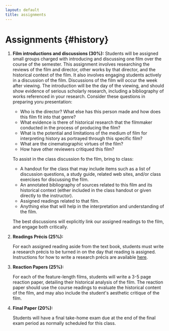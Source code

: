 ```yaml
--- 
layout: default
title: assignments
---
```


# Assignments {#history} 

1.  **Film introductions and discussions (30%):** 
    Students will be assigned 
    small groups charged with introducing and discussing one film over 
    the course of the semester. This assignment involves researching 
    the reviews of the film and director, other works by that director, and the
    historical context of the film. It also involves engaging students actively in
    a discussion of the film. Discussions of the film will occur the week after
    viewing.  The introduction will be the day of the viewing, and should show
    evidence of serious scholarly research, including a bibliography of works
    referenced in your research. Consider these questions in preparing yoru
    presentation:

    * Who is the director? What else has this person made and how does this film fit into that genre?
    * What evidence is there of historical research that the filmmaker conducted in the process of producing the film?
    * What is the potential and limitations of the medium of film for interpreting history as portrayed through this specific film?
    * What are the cinematographic virtues of the film?
    * How have other reviewers critiqued this film?

    To assist in the class discussion fo the film, bring to class:

    * A handout for the class that may include items such as a list of discussion questions, a study guide, related web sites, and/or class exercises for discussing the film.
    * An annotated bibliography of sources related to this film and its historical context (either included in the class handout or given directly to the instructor).
    * Assigned readings related to that film. 
    * Anything else that will help in the interpretation and understanding of the film.

    The best discussions will explicitly link our assigned readings to the film,
    and engage both critically.

2. **Readings Précis (25%):**

    For each assigned reading aside from the text book, students must write
    a research précis to be turned in on the day that reading is assigned.
    Instructions for how to write a research précis are available
    [here](http://chadblack.net/499F2017/img/precis-memo.pdf).

3. **Reaction Papers (25%):**

    For each of the feature-length films, students will write a 3-5 page reaction
    paper, detailing their historical analysis of the film. The reaction paper
    should use the course readings to evaluate the historical content of the film,
    and may also include the student's aesthetic critique of the film.

4. **Final Paper (20%):**

    Students will have a final take-home exam due at the end of the final exam
    period as normally scheduled for this class.


